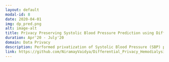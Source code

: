 ```yaml
---
layout: default
modal-id: 8
date: 2020-04-01
img: dp_pred.png
alt: image-alt
title: Privacy Preserving Systolic Blood Pressure Prediction using Differentially Private Data
duration: Apr'20 - July'20
domain: Data Privacy
description: Performed privatization of Systolic Blood Pressure (SBP) prediction for Hemodialysis using the HEMOBP dataset. SBP is predicted using two models, multiple linear regression and Tensorflow based feed-forward neural network. The input to both these models is noised Diastolic Blood Pressure (DBP) and Hemodialysis sessions' time values, using the perturbation based Laplace mechanism under Differential Privacy (DP). 
link: https://github.com/NiramayVaidya/Differential_Privacy_Hemodialysis_SBP_Prediction
---
```

